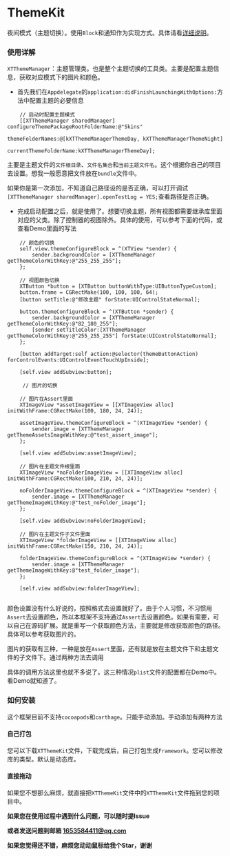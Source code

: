 # ThemeKit

夜间模式（主题切换）。使用`Block`和通知作为实现方式。具体请看[详细说明](https://blog.csdn.net/XuanTong520/article/details/81903103)。

### 使用详解

`XTThemeManager`：主题管理类。也是整个主题切换的工具类。主要是配置主题信息，获取对应模式下的图片和颜色。

* 首先我们在`Appdelegate`的`application:didFinishLaunchingWithOptions:`方法中配置主题的必要信息
    
```
    // 启动时配置主题模式
    [[XTThemeManager sharedManager] configureThemePackageRootFolderName:@"Skins"
                                                       themeFolderNames:@[kXTThemeManagerThemeDay, kXTThemeManagerThemeNight]
                                                 currentThemeFolderName:kXTThemeManagerThemeDay];
```

主要是主题文件的`文件根目录`、`文件名集合`和`当前主题文件名`。这个根据你自己的项目去设置。想我一般愿意把文件放在`bundle`文件中。

如果你是第一次添加，不知道自己路径设的是否正确，可以打开调试`[XTThemeManager sharedManager].openTestLog = YES;`查看路径是否正确。

* 完成启动配置之后，就是使用了。想要切换主题，所有视图都需要继承库里面对应的父类。除了控制器的视图除外。具体的使用，可以参考下面的代码，或查看Demo里面的写法

```
    // 颜色的切换
    self.view.themeConfigureBlock = ^(XTView *sender) {
        sender.backgroundColor = [XTThemeManager getThemeColorWithKey:@"255_255_255"];
    };
    
    // 视图颜色切换
    XTButton *button = [XTButton buttonWithType:UIButtonTypeCustom];
    button.frame = CGRectMake(100, 100, 100, 64);
    [button setTitle:@"修改主题" forState:UIControlStateNormal];
    
    button.themeConfigureBlock = ^(XTButton *sender) {
        sender.backgroundColor = [XTThemeManager getThemeColorWithKey:@"82_180_255"];
        [sender setTitleColor:[XTThemeManager getThemeColorWithKey:@"255_255_255"] forState:UIControlStateNormal];
    };
    
    [button addTarget:self action:@selector(themeButtonAction) forControlEvents:UIControlEventTouchUpInside];
    
    [self.view addSubview:button];
    
     // 图片的切换
    
    // 图片在Assert里面
    XTImageView *assetImageView = [[XTImageView alloc] initWithFrame:CGRectMake(100, 180, 24, 24)];
    
    assetImageView.themeConfigureBlock = ^(XTImageView *sender) {
        sender.image = [XTThemeManager getThemeAssetsImageWithKey:@"test_assert_image"];
    };
    
    [self.view addSubview:assetImageView];
    
    // 图片在主题文件根里面
    XTImageView *noFolderImageView = [[XTImageView alloc] initWithFrame:CGRectMake(100, 210, 24, 24)];
    
    noFolderImageView.themeConfigureBlock = ^(XTImageView *sender) {
        sender.image = [XTThemeManager getThemeImageWithKey:@"test_noFolder_image"];
    };
    
    [self.view addSubview:noFolderImageView];
    
    // 图片在主题文件子文件里面
    XTImageView *folderImageView = [[XTImageView alloc] initWithFrame:CGRectMake(150, 210, 24, 24)];
    
    folderImageView.themeConfigureBlock = ^(XTImageView *sender) {
        sender.image = [XTThemeManager getThemeImageWithKey:@"test_folder_image"];
    };
    
    [self.view addSubview:folderImageView];
    
```

颜色设置没有什么好说的，按照格式去设置就好了。由于个人习惯，不习惯用`Assert`去设置颜色，所以本框架不支持通过`Assert`去设置颜色。如果有需要，可以自己在源码扩展。就是重写一个获取颜色方法，主要就是修改获取颜色的路径。具体可以参考获取图片的。

图片的获取有三种，一种是放在`Assert`里面，还有就是放在主题文件下和主题文件的子文件下。通过两种方法去调用

具体的调用方法这里也就不多说了。这三种情况`plist`文件的配置都在Demo中。看Demo就知道了。

### 如何安装

这个框架目前不支持`cocoapods`和`carthage`。只能手动添加。手动添加有两种方法

#### 自己打包

您可以下载`XTThemeKit`文件，下载完成后，自己打包生成`Framework`。您可以修改库的类型。默认是动态库。

#### 直接拖动

如果您不想那么麻烦，就直接把`XTThemeKit`文件中的`XTThemeKit`文件拖到您的项目中。

**如果您在使用过程中遇到什么问题，可以随时提Issue**

**或者发送问题到邮箱 1653584411@qq.com**

**如果您觉得还不错，麻烦您动动鼠标给我个Star，谢谢**


